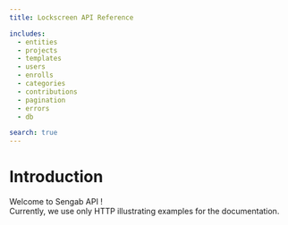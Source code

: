 ```yaml
---
title: Lockscreen API Reference

includes:
  - entities
  - projects
  - templates
  - users
  - enrolls
  - categories
  - contributions
  - pagination
  - errors
  - db

search: true
---
```


# Introduction

Welcome to Sengab API !
<br>Currently, we use only HTTP illustrating examples for the documentation.
